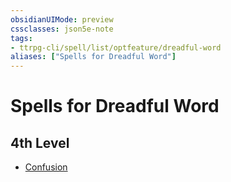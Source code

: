 ```yaml
---
obsidianUIMode: preview
cssclasses: json5e-note
tags:
- ttrpg-cli/spell/list/optfeature/dreadful-word
aliases: ["Spells for Dreadful Word"]
---
```

# Spells for Dreadful Word

## 4th Level

- [Confusion](/CLI/spells/confusion.md "PHB")